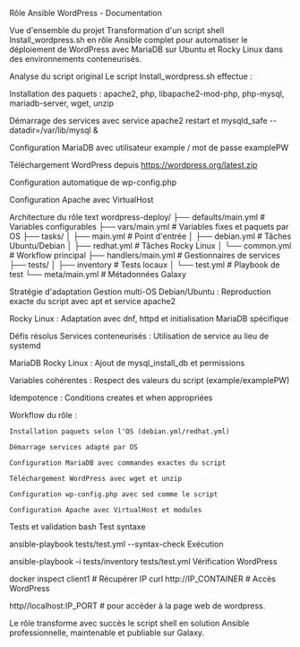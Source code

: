 Rôle Ansible WordPress - Documentation

Vue d'ensemble du projet Transformation d'un script shell Install_wordpress.sh en rôle Ansible complet pour automatiser le déploiement de WordPress avec MariaDB sur Ubuntu et Rocky Linux dans des environnements conteneurisés.

Analyse du script original Le script Install_wordpress.sh effectue :

Installation des paquets : apache2, php, libapache2-mod-php, php-mysql, mariadb-server, wget, unzip

Démarrage des services avec service apache2 restart et mysqld_safe --datadir=/var/lib/mysql &

Configuration MariaDB avec utilisateur example / mot de passe examplePW

Téléchargement WordPress depuis https://wordpress.org/latest.zip

Configuration automatique de wp-config.php

Configuration Apache avec VirtualHost

Architecture du rôle text wordpress-deploy/ ├── defaults/main.yml # Variables configurables ├── vars/main.yml # Variables fixes et paquets par OS ├── tasks/ │ ├── main.yml # Point d'entrée │ ├── debian.yml # Tâches Ubuntu/Debian │ ├── redhat.yml # Tâches Rocky Linux │ └── common.yml # Workflow principal ├── handlers/main.yml # Gestionnaires de services ├── tests/ │ ├── inventory # Tests locaux │ └── test.yml # Playbook de test └── meta/main.yml # Métadonnées Galaxy

Stratégie d'adaptation Gestion multi-OS Debian/Ubuntu : Reproduction exacte du script avec apt et service apache2

Rocky Linux : Adaptation avec dnf, httpd et initialisation MariaDB spécifique

Défis résolus Services conteneurisés : Utilisation de service au lieu de systemd

MariaDB Rocky Linux : Ajout de mysql_install_db et permissions

Variables cohérentes : Respect des valeurs du script (example/examplePW)

Idempotence : Conditions creates et when appropriées

Workflow du rôle :

    Installation paquets selon l'OS (debian.yml/redhat.yml)

    Démarrage services adapté par OS

    Configuration MariaDB avec commandes exactes du script

    Téléchargement WordPress avec wget et unzip

    Configuration wp-config.php avec sed comme le script

    Configuration Apache avec VirtualHost et modules

Tests et validation bash
Test syntaxe

ansible-playbook tests/test.yml --syntax-check
Exécution

ansible-playbook -i tests/inventory tests/test.yml
Vérification WordPress

docker inspect client1 # Récupérer IP curl http://IP_CONTAINER # Accès WordPress

http//localhost:IP_PORT # pour accéder à la page web de wordpress.

Le rôle transforme avec succès le script shell en solution Ansible professionnelle, maintenable et publiable sur Galaxy.


